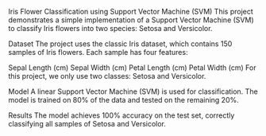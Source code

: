 Iris Flower Classification using Support Vector Machine (SVM)
This project demonstrates a simple implementation of a Support Vector Machine (SVM) to classify Iris flowers into two species: Setosa and Versicolor.

Dataset
The project uses the classic Iris dataset, which contains 150 samples of Iris flowers. Each sample has four features:

Sepal Length (cm)
Sepal Width (cm)
Petal Length (cm)
Petal Width (cm)
For this project, we only use two classes: Setosa and Versicolor.

Model
A linear Support Vector Machine (SVM) is used for classification. The model is trained on 80% of the data and tested on the remaining 20%.

Results
The model achieves 100% accuracy on the test set, correctly classifying all samples of Setosa and Versicolor.
